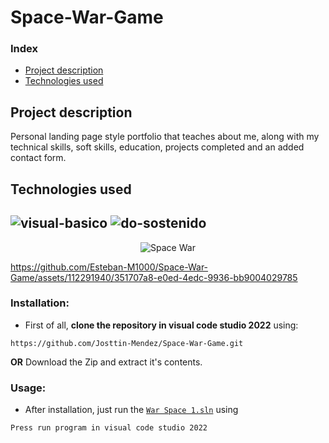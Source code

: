 # Space-War-Game

### Index 
- [Project description](#Project-description)  
- [Technologies used](#Technologies-used)  


## Project description  
Personal landing page style portfolio that teaches about me, along with my technical skills, soft skills, education, projects completed and an added contact form.

## Technologies used

![visual-basico](https://github.com/Esteban-M1000/Space-War-Game/assets/112291940/bfa21427-dad4-49b7-8db3-99ba55efd477)           ![do-sostenido](https://github.com/Esteban-M1000/Space-War-Game/assets/112291940/bc09888a-e9a4-4fba-b37d-980075892bf7)
---
<p align="center">
  <img src="https://github.com/Esteban-M1000/Space-War-Game/assets/112291940/77d36301-fcf3-49e9-ba35-bd7de175afe1" alt="Space War">
</p>

https://github.com/Esteban-M1000/Space-War-Game/assets/112291940/351707a8-e0ed-4edc-9936-bb9004029785

### Installation:

-	First of all, **clone the repository in visual code studio 2022** using:
```
https://github.com/Josttin-Mendez/Space-War-Game.git
``` 
**OR**
Download the Zip and extract it's contents.

### Usage:

-	After installation, just run the [`War Space 1.sln`](https://github.com/Josttin-Mendez/Space-War-Game/blob/main/War%20Space%201_1/War%20Space%201/War%20Space%201.sln) using
```
Press run program in visual code studio 2022
```


